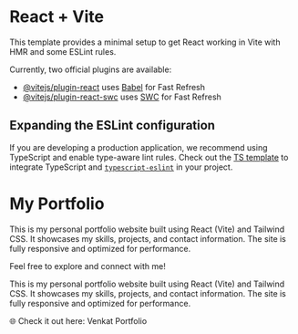 # React + Vite

This template provides a minimal setup to get React working in Vite with HMR and some ESLint rules.

Currently, two official plugins are available:

- [@vitejs/plugin-react](https://github.com/vitejs/vite-plugin-react/blob/main/packages/plugin-react/README.md) uses [Babel](https://babeljs.io/) for Fast Refresh
- [@vitejs/plugin-react-swc](https://github.com/vitejs/vite-plugin-react-swc) uses [SWC](https://swc.rs/) for Fast Refresh

## Expanding the ESLint configuration

If you are developing a production application, we recommend using TypeScript and enable type-aware lint rules. Check out the [TS template](https://github.com/vitejs/vite/tree/main/packages/create-vite/template-react-ts) to integrate TypeScript and [`typescript-eslint`](https://typescript-eslint.io) in your project.



# My Portfolio

This is my personal portfolio website built using React (Vite) and Tailwind CSS. It showcases my skills, projects, and contact information. The site is fully responsive and optimized for performance.

Feel free to explore and connect with me!


This is my personal portfolio website built using React (Vite) and Tailwind CSS. It showcases my skills, projects, and contact information. The site is fully responsive and optimized for performance.

🌐 Check it out here: Venkat Portfolio
